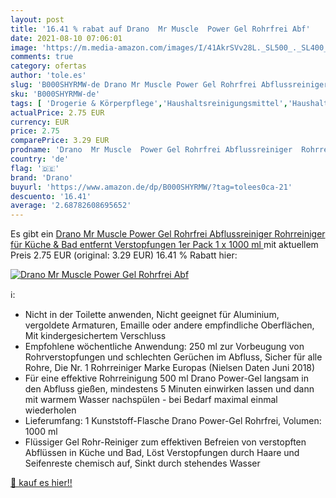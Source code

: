 ```yaml
---
layout: post
title: '16.41 % rabat auf Drano  Mr Muscle  Power Gel Rohrfrei Abf'
date: 2021-08-10 07:06:01
image: 'https://m.media-amazon.com/images/I/41AkrSVv28L._SL500_._SL400_.jpg'
comments: true
category: ofertas
author: 'tole.es'
slug: 'B000SHYRMW-de Drano Mr Muscle Power Gel Rohrfrei Abflussreiniger...'
sku: 'B000SHYRMW-de'
tags: [ 'Drogerie & Körperpflege','Haushaltsreinigungsmittel','Haushaltswaren','drano', ]
actualPrice: 2.75 EUR
currency: EUR
price: 2.75
comparePrice: 3.29 EUR
prodname: 'Drano  Mr Muscle  Power Gel Rohrfrei Abflussreiniger  Rohrreiniger  für Küche & Bad  entfernt Verstopfungen  1er Pack  1 x 1000 ml '
country: 'de'
flag: '🇩🇪'
brand: 'Drano'
buyurl: 'https://www.amazon.de/dp/B000SHYRMW/?tag=tolees0ca-21'
descuento: '16.41'
average: '2.68782608695652'
---
```


Es gibt ein [Drano  Mr Muscle  Power Gel Rohrfrei Abflussreiniger  Rohrreiniger  für Küche & Bad  entfernt Verstopfungen  1er Pack  1 x 1000 ml ](https://www.amazon.de/dp/B000SHYRMW/?tag=tolees0ca-21) mit aktuellem Preis 2.75 EUR (original: 3.29 EUR) 16.41 % Rabatt hier:

[![Drano  Mr Muscle  Power Gel Rohrfrei Abf](https://m.media-amazon.com/images/I/41AkrSVv28L._SL500_._SL400_.jpg)](https://www.amazon.de/dp/B000SHYRMW/?tag=tolees0ca-21)

ℹ️:

- Nicht in der Toilette anwenden, Nicht geeignet für Aluminium, vergoldete Armaturen, Emaille oder andere empfindliche Oberflächen, Mit kindergesichertem Verschluss
- Empfohlene wöchentliche Anwendung: 250 ml zur Vorbeugung von Rohrverstopfungen und schlechten Gerüchen im Abfluss, Sicher für alle Rohre, Die Nr. 1 Rohrreiniger Marke Europas (Nielsen Daten Juni 2018)
- Für eine effektive Rohrreinigung 500 ml Drano Power-Gel langsam in den Abfluss gießen, mindestens 5 Minuten einwirken lassen und dann mit warmem Wasser nachspülen - bei Bedarf maximal einmal wiederholen
- Lieferumfang: 1 Kunststoff-Flasche Drano Power-Gel Rohrfrei, Volumen: 1000 ml
- Flüssiger Gel Rohr-Reiniger zum effektiven Befreien von verstopften Abflüssen in Küche und Bad, Löst Verstopfungen durch Haare und Seifenreste chemisch auf, Sinkt durch stehendes Wasser

[🛒 kauf es hier!!](https://www.amazon.de/dp/B000SHYRMW/?tag=tolees0ca-21)
